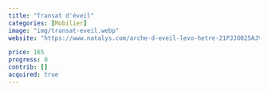 ```yaml
---
title: "Transat d'éveil"
categories: [Mobilier]
image: "img/transat-eveil.webp"
website: "https://www.natalys.com/arche-d-eveil-levo-hetre-21PJJO025AJV999.html"

price: 165
progress: 0
contrib: []
acquired: true
--- 
```

